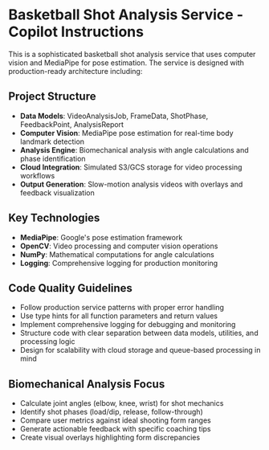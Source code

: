 <!-- Use this file to provide workspace-specific custom instructions to Copilot. For more details, visit https://code.visualstudio.com/docs/copilot/copilot-customization#_use-a-githubcopilotinstructionsmd-file -->

# Basketball Shot Analysis Service - Copilot Instructions

This is a sophisticated basketball shot analysis service that uses computer vision and MediaPipe for pose estimation. The service is designed with production-ready architecture including:

## Project Structure
- **Data Models**: VideoAnalysisJob, FrameData, ShotPhase, FeedbackPoint, AnalysisReport
- **Computer Vision**: MediaPipe pose estimation for real-time body landmark detection
- **Analysis Engine**: Biomechanical analysis with angle calculations and phase identification
- **Cloud Integration**: Simulated S3/GCS storage for video processing workflows
- **Output Generation**: Slow-motion analysis videos with overlays and feedback visualization

## Key Technologies
- **MediaPipe**: Google's pose estimation framework
- **OpenCV**: Video processing and computer vision operations
- **NumPy**: Mathematical computations for angle calculations
- **Logging**: Comprehensive logging for production monitoring

## Code Quality Guidelines
- Follow production service patterns with proper error handling
- Use type hints for all function parameters and return values
- Implement comprehensive logging for debugging and monitoring
- Structure code with clear separation between data models, utilities, and processing logic
- Design for scalability with cloud storage and queue-based processing in mind

## Biomechanical Analysis Focus
- Calculate joint angles (elbow, knee, wrist) for shot mechanics
- Identify shot phases (load/dip, release, follow-through)
- Compare user metrics against ideal shooting form ranges
- Generate actionable feedback with specific coaching tips
- Create visual overlays highlighting form discrepancies
